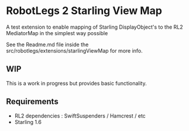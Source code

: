 # RobotLegs 2 Starling View Map

A test extension to enable mapping of Starling DisplayObject's to
the RL2 MediatorMap in the simplest way possible

See the Readme.md file inside the src/robotlegs/extensions/starlingViewMap for more info.

## WIP

This is a work in progress but provides basic functionality.

## Requirements

+ RL2 dependencies : SwiftSuspenders / Hamcrest / etc
+ Starling 1.6
